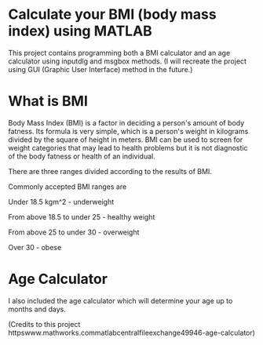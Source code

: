 # Calculate your BMI (body mass index) using MATLAB

This project contains programming both a BMI calculator and an age calculator using inputdlg and msgbox methods.
(I will recreate the project using GUI (Graphic User Interface) method in the future.)


# What is BMI

Body Mass Index (BMI) is a factor in deciding a person's amount of body fatness. Its formula is very simple, which is a person's weight in kilograms divided by the square of height in meters. BMI can be used to screen for weight categories that may lead to health problems but it is not diagnostic of the body fatness or health of an individual.

There are three ranges divided according to the results of BMI.

Commonly accepted BMI ranges are

Under 18.5 kgm^2 - underweight

From above 18.5 to under 25 - healthy weight

From above 25 to under 30 - overweight

Over 30 - obese

# Age Calculator

I also included the age calculator which will determine your age up to months and days.

(Credits to this project httpswww.mathworks.commatlabcentralfileexchange49946-age-calculator)
